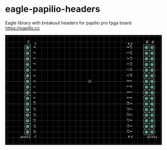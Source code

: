 # eagle-papilio-headers
Eagle library with breakout headers for papilio pro fpga board https://papilio.cc

![footprint](images/papilio-pro-pin-headers.png)
